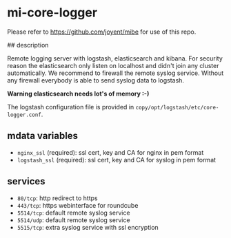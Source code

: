 # mi-core-logger

Please refer to https://github.com/joyent/mibe for use of this repo.

## description

Remote logging server with logstash, elasticsearch and kibana. For security reason the elasticsearch only listen on localhost and didn't join any cluster automatically. We recommend to firewall the remote syslog service. Without any firewall everybody is able to send syslog data to logstash.

**Warning elasticsearch needs lot's of memory :-)**

The logstash configuration file is provided in `copy/opt/logstash/etc/core-logger.conf`.

## mdata variables

- `nginx_ssl` (required): ssl cert, key and CA for nginx in pem format
- `logstash_ssl` (required): ssl cert, key and CA for syslog in pem format

## services

- `80/tcp`: http redirect to https
- `443/tcp`: https webinterface for roundcube
- `5514/tcp`: default remote syslog service
- `5514/udp`: default remote syslog service
- `5515/tcp`: extra syslog service with ssl encryption

